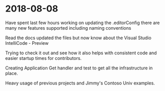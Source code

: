 # 2018-08-08 

Have spent last few hours working on updating the .editorConfig
there are many new features supported including naming conventions

Read the docs updated the files but now know about the
  Visual Studio IntelliCode - Preview

Trying to check it out and see how it also helps with consistent code 
and easier startup times for contributors.

Creating Application Get handler and test to get all the infrastructure in place.

Heavy usage of previous projects and Jimmy's Contoso Univ examples.